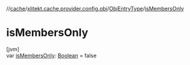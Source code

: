 //[cache](../../../index.md)/[xlitekt.cache.provider.config.obj](../index.md)/[ObjEntryType](index.md)/[isMembersOnly](is-members-only.md)

# isMembersOnly

[jvm]\
var [isMembersOnly](is-members-only.md): [Boolean](https://kotlinlang.org/api/latest/jvm/stdlib/kotlin/-boolean/index.html) = false
